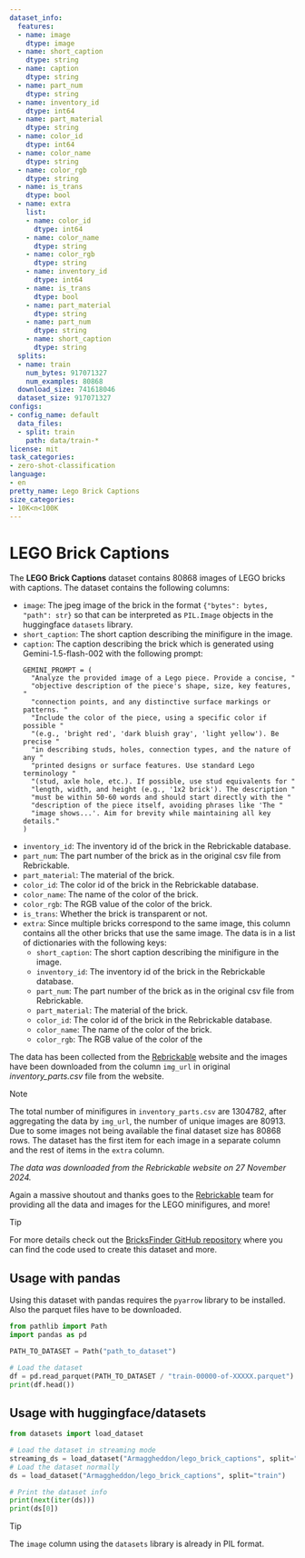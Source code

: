 ```yaml
---
dataset_info:
  features:
  - name: image
    dtype: image
  - name: short_caption
    dtype: string
  - name: caption
    dtype: string
  - name: part_num
    dtype: string
  - name: inventory_id
    dtype: int64
  - name: part_material
    dtype: string
  - name: color_id
    dtype: int64
  - name: color_name
    dtype: string
  - name: color_rgb
    dtype: string
  - name: is_trans
    dtype: bool
  - name: extra
    list:
    - name: color_id
      dtype: int64
    - name: color_name
      dtype: string
    - name: color_rgb
      dtype: string
    - name: inventory_id
      dtype: int64
    - name: is_trans
      dtype: bool
    - name: part_material
      dtype: string
    - name: part_num
      dtype: string
    - name: short_caption
      dtype: string
  splits:
  - name: train
    num_bytes: 917071327
    num_examples: 80868
  download_size: 741618046
  dataset_size: 917071327
configs:
- config_name: default
  data_files:
  - split: train
    path: data/train-*
license: mit
task_categories:
- zero-shot-classification
language:
- en
pretty_name: Lego Brick Captions
size_categories:
- 10K<n<100K
---
```


# LEGO Brick Captions

The **LEGO Brick Captions** dataset contains 80868 images of LEGO bricks with captions. The dataset contains the following columns:
- `image`: The jpeg image of the brick in the format `{"bytes": bytes, "path": str}` so that can be interpreted as `PIL.Image` objects in the huggingface `datasets` library.
- `short_caption`: The short caption describing the minifigure in the image.
- `caption`: The caption describing the brick which is generated using Gemini-1.5-flash-002 with the following prompt:
    ```python3
    GEMINI_PROMPT = (
      "Analyze the provided image of a Lego piece. Provide a concise, "
      "objective description of the piece's shape, size, key features, "
      "connection points, and any distinctive surface markings or patterns. "
      "Include the color of the piece, using a specific color if possible "
      "(e.g., 'bright red', 'dark bluish gray', 'light yellow'). Be precise "
      "in describing studs, holes, connection types, and the nature of any "
      "printed designs or surface features. Use standard Lego terminology "
      "(stud, axle hole, etc.). If possible, use stud equivalents for "
      "length, width, and height (e.g., '1x2 brick'). The description "
      "must be within 50-60 words and should start directly with the "
      "description of the piece itself, avoiding phrases like 'The "
      "image shows...'. Aim for brevity while maintaining all key details."
    )
    ```
- `inventory_id`: The inventory id of the brick in the Rebrickable database.
- `part_num`: The part number of the brick as in the original csv file from Rebrickable.
- `part_material`: The material of the brick.
- `color_id`: The color id of the brick in the Rebrickable database.
- `color_name`: The name of the color of the brick.
- `color_rgb`: The RGB value of the color of the brick.
- `is_trans`: Whether the brick is transparent or not.
- `extra`: Since multiple bricks correspond to the same image, this column contains all the other bricks that use the same image. The data is in a list of dictionaries with the following keys:
    - `short_caption`: The short caption describing the minifigure in the image.
    - `inventory_id`: The inventory id of the brick in the Rebrickable database.
    - `part_num`: The part number of the brick as in the original csv file from Rebrickable.
    - `part_material`: The material of the brick.
    - `color_id`: The color id of the brick in the Rebrickable database.
    - `color_name`: The name of the color of the brick.
    - `color_rgb`: The RGB value of the color of the

The data has been collected from the [Rebrickable](https://rebrickable.com/downloads/) website and the images have been downloaded from the column `img_url` in original *inventory_parts.csv* file from the website. 

> [!NOTE]
> The total number of minifigures in `inventory_parts.csv` are 1304782, after aggregating the data by `img_url`, the number of unique images are 80913. Due to some images not being available the final dataset size has 80868 rows. The dataset has the first item for each image in a separate column and the rest of items in the `extra` column.

*The data was downloaded from the Rebrickable website on 27 November 2024.*


Again a massive shoutout and thanks goes to the [Rebrickable](https://rebrickable.com/) team for providing all the data and images for the LEGO minifigures, and more!

> [!TIP]
> For more details check out the [BricksFinder GitHub repository](https://github.com/Armaggheddon/BricksFinder) where you can find the code used to create this dataset and more.


## Usage with pandas
Using this dataset with pandas requires the `pyarrow` library to be installed. Also the parquet files have to be downloaded.
```python
from pathlib import Path
import pandas as pd

PATH_TO_DATASET = Path("path_to_dataset")

# Load the dataset
df = pd.read_parquet(PATH_TO_DATASET / "train-00000-of-XXXXX.parquet")
print(df.head())
```

## Usage with huggingface/datasets
```python
from datasets import load_dataset

# Load the dataset in streaming mode
streaming_ds = load_dataset("Armaggheddon/lego_brick_captions", split="train", streaming=True)
# Load the dataset normally
ds = load_dataset("Armaggheddon/lego_brick_captions", split="train")

# Print the dataset info
print(next(iter(ds)))
print(ds[0])
```
> [!TIP]
> The `image` column using the `datasets` library is already in PIL format.

